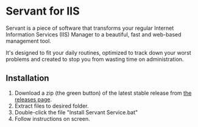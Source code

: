 Servant for IIS
=======

Servant is a piece of software that transforms your regular Internet Information Services (IIS) Manager to a beautiful, fast and web-based management tool.

It's designed to fit your daily routines, optimized to track down your worst problems and created to stop you from wasting time on administration.


Installation
--------------
1. Download a zip (the green button) of the latest stable release from [the releases page](https://github.com/jhovgaard/servant/releases).
2. Extract files to desired folder.
3. Double-click the file "Install Servant Service.bat"
4. Follow instructions on screen.
